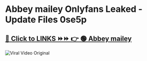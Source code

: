 
 # Abbey mailey Onlyfans Leaked - Update Files 0se5p

## <h2><a href="https://clipsfans.com/Abbey_mailey&ref=git">🔗 Click to LINKS ⏩⏩ 👉 🟢 Abbey mailey </a></h2>

<a href="https://clipsfans.com/Abbey_mailey&ref=git" rel="nofollow" data-target="animated-image.originalLink"><img src="https://i.ibb.co.com/xMMVF88/686577567.gif" alt="Viral Video Original" style="max-width: 100%; display: inline-block;" data-target="animated-image.originalImage"></a>

